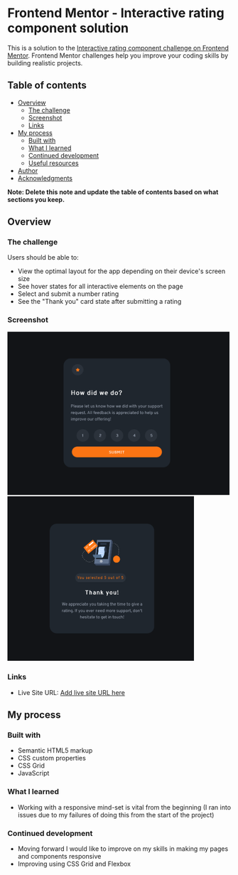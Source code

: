 # Frontend Mentor - Interactive rating component solution

This is a solution to the [Interactive rating component challenge on Frontend Mentor](https://www.frontendmentor.io/challenges/interactive-rating-component-koxpeBUmI). Frontend Mentor challenges help you improve your coding skills by building realistic projects. 

## Table of contents

- [Overview](#overview)
  - [The challenge](#the-challenge)
  - [Screenshot](#screenshot)
  - [Links](#links)
- [My process](#my-process)
  - [Built with](#built-with)
  - [What I learned](#what-i-learned)
  - [Continued development](#continued-development)
  - [Useful resources](#useful-resources)
- [Author](#author)
- [Acknowledgments](#acknowledgments)

**Note: Delete this note and update the table of contents based on what sections you keep.**

## Overview

### The challenge

Users should be able to:

- View the optimal layout for the app depending on their device's screen size
- See hover states for all interactive elements on the page
- Select and submit a number rating
- See the "Thank you" card state after submitting a rating

### Screenshot
<img src="images/Rating_component.png" width="500"> <img src="images/thank-you screen.png" width="420" height="370">





### Links

- Live Site URL: [Add live site URL here](https://rating-box.netlify.app/)

## My process

### Built with

- Semantic HTML5 markup
- CSS custom properties
- CSS Grid
- JavaScript

### What I learned

- Working with a responsive mind-set is vital from the beginning (I ran into issues due to my failures of doing this from the start of the project)

### Continued development

- Moving forward I would like to improve on my skills in making my pages and components responsive 
- Improving using CSS Grid and Flexbox
